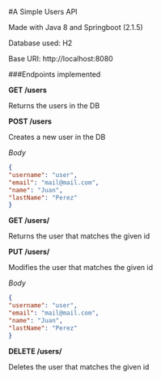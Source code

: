 #A Simple Users API

Made with Java 8 and Springboot (2.1.5)

Database used: H2

Base URI: http://localhost:8080


###Endpoints implemented

**GET /users**

Returns the users in the DB

**POST /users**

Creates a new user in the DB

_Body_
```json
{
"username": "user",
"email": "mail@mail.com",
"name": "Juan",
"lastName": "Perez"
}
```

**GET /users/<user-id>**

Returns the user that matches the given id

**PUT /users/<user-id>**

Modifies the user that matches the given id

_Body_
```json
{
"username": "user",
"email": "mail@mail.com",
"name": "Juan",
"lastName": "Perez"
}
```

**DELETE /users/<user-id>**

Deletes the user that matches the given id


